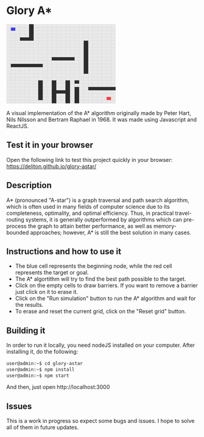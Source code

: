 # Glory A*

![Glory-A* Demo](https://raw.githubusercontent.com/deliton/glory-astar/master/demo.gif)


A visual implementation of the A* algorithm originally made by Peter Hart, Nils Nilsson and Bertram Raphael in 1968. It was made using Javascript and ReactJS.

## Test it in your browser

Open the following link to test this project quickly in your browser: https://deliton.github.io/glory-astar/

## Description

A* (pronounced "A-star") is a graph traversal and path search algorithm, which is often used in many fields of computer science due to its completeness, optimality, and optimal efficiency. Thus, in practical travel-routing systems, it is generally outperformed by algorithms which can pre-process the graph to attain better performance, as well as memory-bounded approaches; however, A* is still the best solution in many cases.

## Instructions and how to use it

- The blue cell represents the beginning node, while the red cell represents the target or goal.
- The A* algortithm will try to find the best path possible to the target.
- Click on the empty cells to draw barriers. If you want to remove a barrier just click on it to erase it.
- Click on the "Run simulation" button to run the A* algorithm and wait for the results.
- To erase and reset the current grid, click on the "Reset grid" button.

## Building it

In order to run it locally, you need nodeJS installed on your computer. After installing it, do the following:

```console
user@admin:~$ cd glory-astar
user@admin:~$ npm install
user@admin:~$ npm start

```

And then, just open http://localhost:3000

## Issues

This is a work in progress so expect some bugs and issues. I hope to solve all of them in future updates.

